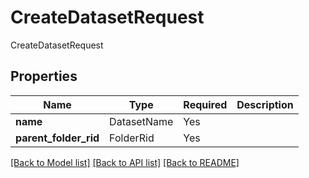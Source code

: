 # CreateDatasetRequest

CreateDatasetRequest

## Properties
| Name | Type | Required | Description |
| ------------ | ------------- | ------------- | ------------- |
**name** | DatasetName | Yes |  |
**parent_folder_rid** | FolderRid | Yes |  |


[[Back to Model list]](../../../README.md#models-v1-link) [[Back to API list]](../../../README.md#apis-v1-link) [[Back to README]](../../../README.md)
